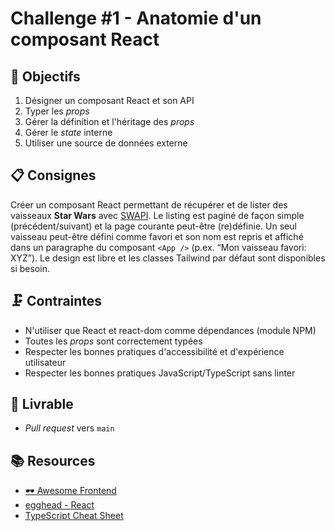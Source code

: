 # Challenge #1 - Anatomie d'un composant React

## 🔢 Objectifs

1. Désigner un composant React et son API
2. Typer les *props*
3. Gérer la définition et l'héritage des *props*
4. Gérer le *state* interne
5. Utiliser une source de données externe

## 📋 Consignes

Créer un composant React permettant de récupérer et de lister des vaisseaux **Star Wars** avec [SWAPI](https://swapi.dev/). Le listing est paginé de façon simple (précédent/suivant) et la page courante peut-être (re)définie. Un seul vaisseau peut-être défini comme favori et son nom est repris et affiché dans un paragraphe du composant  `<App />` (p.ex.  “Mon vaisseau favori: XYZ”). Le design est libre et les classes Tailwind par défaut sont disponibles si besoin.

## 🗜️ Contraintes

- N'utiliser que React et react-dom comme dépendances (module NPM)
- Toutes les *props* sont correctement typées
- Respecter les bonnes pratiques d'accessibilité et d'expérience utilisateur
- Respecter les bonnes pratiques JavaScript/TypeScript sans linter

## 🚀 Livrable

- *Pull request* vers `main`

## 📚 Resources

- [🕶 Awesome Frontend](https://github.com/orgs/antistatique/teams/frontend/discussions/2)
- [egghead - React](https://egghead.io/q/react)
- [TypeScript Cheat Sheet](https://typescript-cheatsheet.vercel.app/)